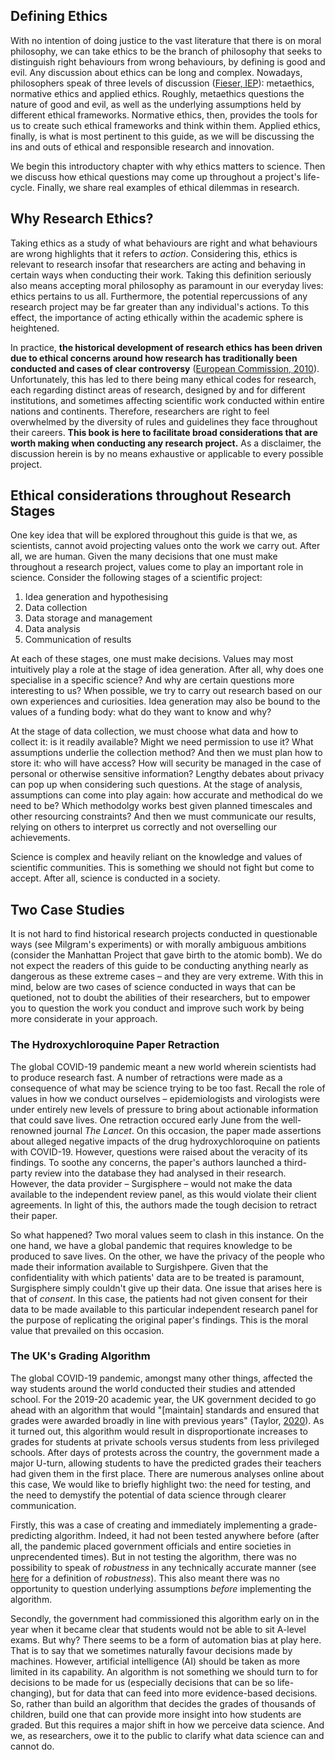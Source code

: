 ## Defining Ethics

With no intention of doing justice to the vast literature that there is on moral philosophy, we can take ethics to be the branch of philosophy that seeks to distinguish right behaviours from wrong behaviours, by defining is good and evil. 
Any discussion about ethics can be long and complex. 
Nowadays, philosophers speak of three levels of discussion ([Fieser, IEP](https://www.iep.utm.edu/ethics/)): metaethics, normative ethics and applied ethics. 
Roughly, metaethics questions the nature of good and evil, as well as the underlying assumptions held by different ethical frameworks. 
Normative ethics, then, provides the tools for us to create such ethical frameworks and think within them. 
Applied ethics, finally, is what is most pertinent to this guide, as we will be discussing the ins and outs of ethical and responsible research and innovation.

We begin this introductory chapter with why ethics matters to science. Then we discuss how ethical questions may come up throughout a project's life-cycle. 
Finally, we share real examples of ethical dilemmas in research.

## Why Research Ethics?

Taking ethics as a study of what behaviours are right and what behaviours are wrong highlights that it refers to *action*. 
Considering this, ethics is relevant to research insofar that researchers are acting and behaving in certain ways when conducting their work. 
Taking this definition seriously also means accepting moral philosophy as paramount in our everyday lives: ethics pertains to us all. 
Furthermore, the potential repercussions of any research project may be far greater than any individual's actions. 
To this effect, the importance of acting ethically within the academic sphere is heightened.

In practice, **the historical development of research ethics has been driven due to ethical concerns around how research has traditionally been conducted and cases of clear controversy** ([European Commission, 2010](http://ec.europa.eu/research/science-society/document_library/pdf_06/textbook-on-ethics-report_en.pdf)). 
Unfortunately, this has led to there being many ethical codes for research, each regarding distinct areas of research, designed by and for different institutions, and sometimes affecting scientific work conducted within entire nations and continents. 
Therefore, researchers are right to feel overwhelmed by the diversity of rules and guidelines they face throughout their careers. 
**This book is here to facilitate broad considerations that are worth making when conducting any research project.** 
As a disclaimer, the discussion herein is by no means exhaustive or applicable to every possible project.

## Ethical considerations throughout Research Stages

One key idea that will be explored throughout this guide is that we, as scientists, cannot avoid projecting values onto the work we carry out. 
After all, we are human. Given the many decisions that one must make throughout a research project, values come to play an important role in science. 
Consider the following stages of a scientific project:

1. Idea generation and hypothesising
2. Data collection
3. Data storage and management
4. Data analysis
5. Communication of results

At each of these stages, one must make decisions. 
Values may most intuitively play a role at the stage of idea generation. After all, why does one specialise in a specific science? And why are certain questions more interesting to us? 
When possible, we try to carry out research based on our own experiences and curiosities. Idea generation may also be bound to the values of a funding body: what do they want to know and why?

At the stage of data collection, we must choose what data and how to collect it: is it readily available? 
Might we need permission to use it? What assumptions underlie the collection method? 
And then we must plan how to store it: who will have access? How will security be managed in the case of personal or otherwise sensitive information? 
Lengthy debates about privacy can pop up when considering such questions. 
At the stage of analysis, assumptions can come into play again: how accurate and methodical do we need to be? 
Which methodolgy works best given planned timescales and other resourcing constraints? 
And then we must communicate our results, relying on others to interpret us correctly and not overselling our achievements.

Science is complex and heavily reliant on the knowledge and values of scientific communities. 
This is something we should not fight but come to accept.
After all, science is conducted in a society.

## Two Case Studies

It is not hard to find historical research projects conducted in questionable ways (see Milgram's experiments) or with morally ambiguous ambitions (consider the Manhattan Project that gave birth to the atomic bomb). 
We do not expect the readers of this guide to be conducting anything nearly as dangerous as these extreme cases – and they are very extreme.
With this in mind, below are two cases of science conducted in ways that can be quetioned, not to doubt the abilities of their researchers, but to empower you to question the work you conduct and improve such work by being more considerate in your approach.

### The Hydroxychloroquine Paper Retraction

The global COVID-19 pandemic meant a new world wherein scientists had to produce research fast. 
A number of retractions were made as a consequence of what may be science trying to be too fast.
Recall the role of values in how we conduct ourselves – epidemiologists and virologists were under entirely new levels of pressure to bring about actionable information that could save lives.
One retraction occured early June from the well-renowned journal *The Lancet*.
On this occasion, the paper made assertions about alleged negative impacts of the drug hydroxychloroquine on patients with COVID-19. 
However, questions were raised about the veracity of its findings. 
To soothe any concerns, the paper's authors launched a third-party review into the database they had analysed in their research. 
However, the data provider – Surgisphere – would not make the data available to the independent review panel, as this would violate their client agreements. 
In light of this, the authors made the tough decision to retract their paper.

So what happened? 
Two moral values seem to clash in this instance. 
On the one hand, we have a global pandemic that requires knowledge to be produced to save lives. 
On the other, we have the privacy of the people who made their information available to Surgishpere. 
Given that the confidentiality with which patients' data are to be treated is paramount, Surgisphere simply couldn't give up their data. 
One issue that arises here is that of *consent*. 
In this case, the patients had not given consent for their data to be made available to this particular independent research panel for the purpose of replicating the original paper's findings. 
This is the moral value that prevailed on this occasion. 

### The UK's Grading Algorithm

The global COVID-19 pandemic, amongst many other things, affected the way students around the world conducted their studies and attended school. 
For the 2019-20 academic year, the UK government decided to go ahead with an algorithm that would "[maintain] standards and ensured that grades were awarded broadly in line with previous years" (Taylor, [2020](https://www.gov.uk/government/news/statement-from-roger-taylor-chair-ofqual)). 
As it turned out, this algorithm would result in disproportionate increases to grades for students at private schools versus students from less privileged schools. 
After days of protests across the country, the government made a major U-turn, allowing students to have the predicted grades their teachers had given them in the first place. 
There are numerous analyses online about this case, 
We would like to briefly highlight two: the need for testing, and the need to demystify the potential of data science through clearer communication. 

Firstly, this was a case of creating and immediately implementing a grade-predicting algorithm. 
Indeed, it had not been tested anywhere before (after all, the pandemic placed government officials and entire societies in unprecendented times). 
But in not testing the algorithm, there was no possibility to speak of *robustness* in any technically accurate manner (see [here](https://the-turing-way.netlify.app/reproducible-research/overview/overview-definitions.html?highlight=robustness#table-of-definitions-for-reproducibility) for a definition of *robustness*). 
This also meant there was no opportunity to question underlying assumptions *before* implementing the algorithm. 

Secondly, the government had commissioned this algorithm early on in the year when it became clear that students would not be able to sit A-level exams. 
But why? 
There seems to be a form of automation bias at play here. 
That is to say that we sometimes naturally favour decisions made by machines. 
However, artificial intelligence (AI) should be taken as more limited in its capability. 
An algorithm is not something we should turn to for decisions to be made for us (especially decisions that can be so life-changing), but for data that can feed into more evidence-based decisions. 
So, rather than build an algorithm that decides the grades of thousands of children, build one that can provide more insight into how students are graded. 
But this requires a major shift in how we perceive data science. 
And we, as researchers, owe it to the public to clarify what data science can and cannot do.
